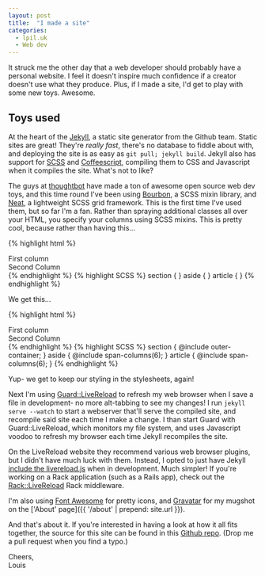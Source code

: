 ```yaml
---
layout: post
title:  "I made a site"
categories:
  - lpil.uk
  - Web dev
---
```


It struck me the other day that a web developer should probably have a personal
website. I feel it doesn't inspire much confidence if a creator doesn't use
what they produce. Plus, if I made a site, I'd get to play with some new toys.
Awesome.

## Toys used

At the heart of the [Jekyll][jekyll], a static site generator from the Github
team. Static sites are great! They're *really fast*, there's no database to
fiddle about with, and deploying the site is as easy as `git pull; jekyll
build`. Jekyll also has support for [SCSS][scss] and
[Coffeescript][coffeescript], compiling them to CSS and Javascript when it
compiles the site. What's not to like? 

The guys at [thoughtbot][thoughtbot] have made a ton of awesome open source web
dev toys, and this time round I've been using [Bourbon][bourbon], a SCSS mixin
library, and [Neat][neat], a lightweight SCSS grid framework. This is the first
time I've used them, but so far I'm a fan. Rather than spraying additional
classes all over your HTML, you specify your columns using SCSS mixins. This is
pretty cool, because rather than having this...

{% highlight html %}
<section>
  <aside class="col-xs-6" >First column</aside>
  <article class="col-xs-6" >Second Column</article>
</section>
{% endhighlight %}
{% highlight SCSS %}
section { }
aside   { }
article { }
{% endhighlight %}

We get this...

{% highlight html %}
<section>
  <aside>First column</aside>
  <article>Second Column</article>
</section>
{% endhighlight %}
{% highlight SCSS %}
section { @include outer-container; }
aside   { @include span-columns(6); }
article { @include span-columns(6); }
{% endhighlight %}

Yup- we get to keep our styling in the stylesheets, again!

Next I'm using [Guard::LiveReload][guard-livereload] to refresh my web browser
when I save a file in development- no more alt-tabbing to see my changes! I run
`jekyll serve --watch` to start a webserver that'll serve the compiled site,
and recompile said site each time I make a change. I than start Guard with
Guard::LiveReload, which monitors my file system, and uses Javascript voodoo to
refresh my browser each time Jekyll recompiles the site.

On the LiveReload website they recommend various web browser plugins, but I
didn't have much luck with them. Instead, I opted to just have Jekyll [include
the livereload.js][livereload-include] when in development. Much simpler! If
you're working on a Rack application (such as a Rails app), check out the
[Rack::LiveReload][rack-livereload] Rack middleware.

I'm also using [Font Awesome][font-awesome] for pretty icons, and
[Gravatar][gravatar] for my mugshot on the
['About' page]({{ '/about' | prepend: site.url }}).

And that's about it. If you're interested in having a look at how it all fits
together, the source for this site can be found in this
[Github repo][site-repo]. (Drop me a pull request when you find a typo.)

Cheers,  
Louis

[jekyll]: http://jekyllrb.com
[scss]: http://sass-lang.com/
[coffeescript]: http://coffeescript.org/
[thoughtbot]: http://thoughtbot.com/
[bourbon]: http://bourbon.io/
[neat]: http://neat.bourbon.io/
[guard-livereload]: https://github.com/guard/guard-livereload
[livereload-include]: https://github.com/lpil/lpil.uk/blob/7e0026d2f42c89dae369bb94bb48f1cfb31da3ce/_includes/head.html#L2
[rack-livereload]: https://github.com/johnbintz/rack-livereload
[font-awesome]: http://fortawesome.github.io/Font-Awesome/
[gravatar]: https://en.gravatar.com/
[site-repo]: https://github.com/lpil/lpil.uk
